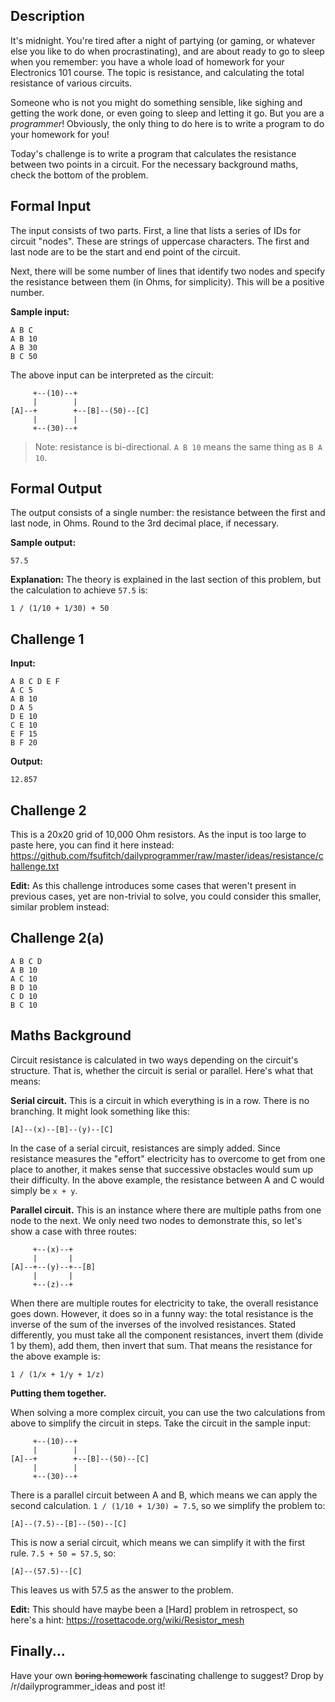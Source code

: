 Description
-----------

It's midnight. You're tired after a night of partying (or gaming, or whatever 
else you like to do when procrastinating), and are about ready to go to sleep
when you remember: you have a whole load of homework for your Electronics 101
course. The topic is resistance, and calculating the total resistance of various
circuits. 

Someone who is not you might do something sensible, like sighing and getting the
work done, or even going to sleep and letting it go. But you are a *programmer*!
Obviously, the only thing to do here is to write a program to do your homework
for you!

Today's challenge is to write a program that calculates the resistance between
two points in a circuit. For the necessary background maths, check the bottom
of the problem.

Formal Input
------------

The input consists of two parts. First, a line that lists a series of IDs for
circuit "nodes". These are strings of uppercase characters. The first and last
node are to be the start and end point of the circuit. 

Next, there will be some number of lines that identify two nodes and specify the resistance between
them (in Ohms, for simplicity). This will be a positive number.

**Sample input:**

    A B C
    A B 10
    A B 30
    B C 50

The above input can be interpreted as the circuit:

         +--(10)--+
         |        |
    [A]--+        +--[B]--(50)--[C]
         |        |
         +--(30)--+

> Note: resistance is bi-directional. `A B 10` means the same thing as `B A 10`.

Formal Output
-------------

 The output consists of a single number: the resistance between the first and
 last node, in Ohms. Round to the 3rd decimal place, if necessary.

 **Sample output:**

    57.5

**Explanation:** The theory is explained in the last section of this problem,
but the calculation to achieve `57.5` is:

    1 / (1/10 + 1/30) + 50

Challenge 1
-----------

**Input:**

    A B C D E F
    A C 5
    A B 10
    D A 5
    D E 10
    C E 10
    E F 15
    B F 20

**Output:**

    12.857

Challenge 2
-----------

This is a 20x20 grid of 10,000 Ohm resistors. As the input is too large to paste
here, you can find it here instead: https://github.com/fsufitch/dailyprogrammer/raw/master/ideas/resistance/challenge.txt

**Edit:** As this challenge introduces some cases that weren't present in previous cases, yet are non-trivial to solve, you could consider this smaller, similar problem instead:

Challenge 2(a)
----------------

    A B C D
    A B 10
    A C 10
    B D 10
    C D 10
    B C 10

Maths Background
----------------

Circuit resistance is calculated in two ways depending on the circuit's
structure. That is, whether the circuit is serial or parallel. Here's what that
means:

**Serial circuit.** This is a circuit in which everything is in a row. There is
no branching. It might look something like this:

    [A]--(x)--[B]--(y)--[C]

In the case of a serial circuit, resistances are simply added. Since resistance
measures the "effort" electricity has to overcome to get from one place to
another, it makes sense that successive obstacles would sum up their difficulty.
In the above example, the resistance between A and C would simply be `x + y`.

**Parallel circuit.** This is an instance where there are multiple paths from
one node to the next. We only need two nodes to demonstrate this, so let's show
a case with three routes:

         +--(x)--+
         |       |
    [A]--+--(y)--+--[B]
         |       |
         +--(z)--+

When there are multiple routes for electricity to take, the overall resistance
goes down. However, it does so in a funny way: the total resistance is the
inverse of the sum of the inverses of the involved resistances. Stated 
differently, you must take all the component resistances, invert them (divide 1
by them), add them, then invert that sum. That means the resistance for the
above example is:

    1 / (1/x + 1/y + 1/z)

**Putting them together.**

When solving a more complex circuit, you can use the two calculations from above
to simplify the circuit in steps. Take the circuit in the sample input:

         +--(10)--+
         |        |
    [A]--+        +--[B]--(50)--[C]
         |        |
         +--(30)--+

There is a parallel circuit between A and B, which means we can apply the second
calculation. `1 / (1/10 + 1/30) = 7.5`, so we simplify the problem to:

    [A]--(7.5)--[B]--(50)--[C]

This is now a serial circuit, which means we can simplify it with the first
rule. `7.5 + 50 = 57.5`, so:

    [A]--(57.5)--[C]

This leaves us with 57.5 as the answer to the problem.

**Edit:** This should have maybe been a [Hard] problem in retrospect, so here's a hint: https://rosettacode.org/wiki/Resistor_mesh

Finally...
----------

Have your own ~~boring homework~~ fascinating challenge to suggest? Drop by 
/r/dailyprogrammer_ideas and post it!